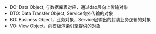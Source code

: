 - DO: Data Object, 与数据库表对应，通过dao层向上传输对象
- DTO: Data Transfer Object, Service向外传输的对象
- BO: Business Object，业务对象，Service层输出的封装业务逻辑的对象
- VO: View Object，向模板渲染引擎提供的对象